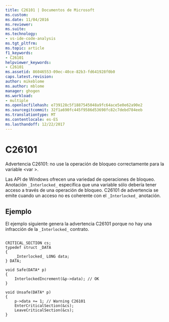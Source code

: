 ```yaml
---
title: C26101 | Documentos de Microsoft
ms.custom: 
ms.date: 11/04/2016
ms.reviewer: 
ms.suite: 
ms.technology:
- vs-ide-code-analysis
ms.tgt_pltfrm: 
ms.topic: article
f1_keywords:
- C26101
helpviewer_keywords:
- C26101
ms.assetid: 86046553-09ec-40ce-82b3-fd641928f0b0
caps.latest.revision: 
author: mikeblome
ms.author: mblome
manager: ghogen
ms.workload:
- multiple
ms.openlocfilehash: e739128c5f1887545048a9fc64ace5e0e62a90e2
ms.sourcegitcommit: 32f1a690fc445f9586d53698fc82c7debd784eeb
ms.translationtype: MT
ms.contentlocale: es-ES
ms.lasthandoff: 12/22/2017
---
```

# <a name="c26101"></a>C26101
Advertencia C26101: no use la operación de bloqueo correctamente para la variable \<var >.  
  
 Las API de Windows ofrecen una variedad de operaciones de bloqueo. Anotación `_Interlocked_` especifica que una variable sólo debería tener acceso a través de una operación de bloqueo. C26101 de advertencia se emite cuando un acceso no es coherente con el `_Interlocked_` anotación.  
  
## <a name="example"></a>Ejemplo  
 El ejemplo siguiente genera la advertencia C26101 porque no hay una infracción de la `_Interlocked_` contrato.  
  
```  
  
CRITICAL_SECTION cs;  
typedef struct _DATA   
{  
    _Interlocked_ LONG data;  
} DATA;  
  
void Safe(DATA* p)   
{  
    InterlockedIncrement(&p->data); // OK  
}  
  
void Unsafe(DATA* p)   
{  
    p->data += 1; // Warning C26101  
    EnterCriticalSection(&cs);  
    LeaveCriticalSection(&cs);  
}  
  
```